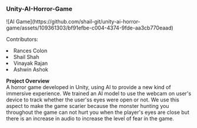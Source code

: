 <h3>
    Unity-AI-Horror-Game
  </h3>
  ![AI Game](https://github.com/shail-git/unity-ai-horror-game/assets/109361303/bf91efbe-c004-4374-9fde-aa3cb770eaad)

<p>
    Contributors:
    <li>Rances Colon</li>
    <li>Shail Shah</li>
    <li>Vinayak Rajan</li>
    <li>Ashwin Ashok</li>
  </p>
<p>
  <b>
    Project Overview
  </b><br>
  A horror game developed in Unity, using AI to provide a new kind of immersive experience. We trained an AI model to use the webcam on user's device to track whether the user'ss eyes were open or not. We use this aspect to make the game scarier because the monster hunting you throughout the game can not hurt you when the player's eyes are close but there is an increase in audio to increase the level of fear in the game. 
</p>




